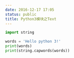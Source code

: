 ```yaml
---
date: 2016-12-17 17:05
status: public
title: Python3模块之Text
---
```


```python
import string

words = 'Hello python 3!'
print(words)
print(string.capwords(words))
```
